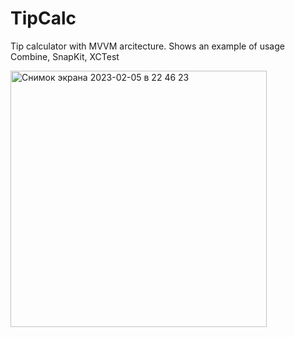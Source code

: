 # TipCalc
Tip calculator with MVVM arcitecture. Shows an example of usage Combine, SnapKit, XCTest

<img width="410" alt="Снимок экрана 2023-02-05 в 22 46 23" src="https://user-images.githubusercontent.com/115209460/216834217-57fe4c92-4f70-4f86-8666-93ea6f07bae1.png">


